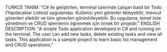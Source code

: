 TURKCE TANIM:
"C# ile geliştirilen, terminal üzerinde çalışan basit bir Todo (Yapılacaklar Listesi) uygulaması. Kullanıcı yeni görevler ekleyebilir, mevcut görevleri silebilir ve tüm görevleri görüntüleyebilir. Bu uygulama, temel liste yönetimini ve CRUD işlemlerini öğrenmek için örnek bir projedir."
ENGLISH DESCRIPTION:
"A simple Todo application developed in C# and running on the terminal. The user can add new tasks, delete existing tasks and view all tasks. This application is a sample project to learn basic list management and CRUD operations."
